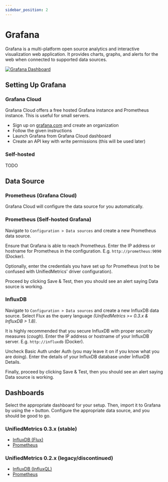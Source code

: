 ```yaml
---
sidebar_position: 2
---
```


# Grafana

Grafana is a multi-platform open source analytics and interactive visualization web application. It provides charts,
graphs, and alerts for the web when connected to supported data sources.

[![Grafana Dashboard](https://github.com/Cubxity/UnifiedMetrics/raw/dev/0.3.x/.github/assets/grafana.png)](https://dedimc.link/unifiedmetrics)

## Setting Up Grafana

### Grafana Cloud

Grafana Cloud offers a free hosted Grafana instance and Prometheus instance. This is useful for small servers.

- Sign up on [grafana.com](https://grafana.com/) and create an organization
- Follow the given instructions
- Launch Grafana from Grafana Cloud dashboard
- Create an API key with write permissions (this will be used later)

### Self-hosted

TODO

## Data Source

### Prometheus (Grafana Cloud)

Grafana Cloud will configure the data source for you automatically.

### Prometheus (Self-hosted Grafana)

Navigate to `Configuration > Data sources` and create a new Prometheus data source.

Ensure that Grafana is able to reach Prometheus. Enter the IP address or hostname for Prometheus in the configuration.
E.g. `http://prometheus:9090` (Docker).

Optionally, enter the credentials you have set up for Prometheus (not to be confused with UnifiedMetrics' driver configuration).

Proceed by clicking Save & Test, then you should see an alert saying Data source is working.

### InfluxDB

Navigate to `Configuration > Data sources` and create a new InfluxDB data source. Select Flux as the query language *(UnifiedMetrics >= 0.3.x & InfluxDB > 1.8)*.

It is highly recommended that you secure InfluxDB with proper security measures (*cough*). Enter the IP address or hostname of your InfluxDB server. E.g. `http://influxdb` (Docker).

Uncheck Basic Auth under Auth (you may leave it on if you know what you are doing). Enter the details of your InfluxDB database under ÌnfluxDB Details.

Finally, proceed by clicking Save & Test, then you should see an alert saying Data source is working.

## Dashboards

Select the appropriate dashboard for your setup. Then, import it to Grafana by using the `+` button. Configure the appropriate data source, and you should be good to go.

### UnifiedMetrics 0.3.x (stable)
- [InfluxDB (Flux)](https://grafana.com/grafana/dashboards/14755)
- [Prometheus](https://grafana.com/grafana/dashboards/14756)

### UnifiedMetrics 0.2.x (legacy/discontinued)
- [InfluxDB (InfluxQL)](https://grafana.com/grafana/dashboards/13860)
- [Prometheus](https://grafana.com/grafana/dashboards/14017)

